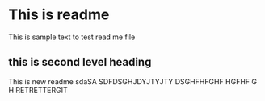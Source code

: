 # This is readme 
This is sample text to test read me file

## this is second level heading
This is new readme 
sdaSA SDFDSGHJDYJTYJTY    DSGHFHFGHF HGFHF G H
RETRETTERGIT